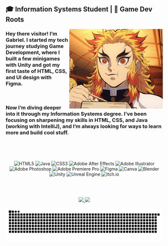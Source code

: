 <div margin="50em">
 <h2>🎓 Information Systems Student | 👾 Game Dev Roots</h2> 
</div>

<img width="300" alt="GIF" align="right" src="https://github.com/Clds07/Clds07/blob/main/Assets%20Git/215479.gif"> 

<h3 align="left">
 Hey there visitor! I’m Gabriel. I started my tech journey studying Game Development, where I built a few minigames with Unity and got my first taste of HTML, CSS, and UI design with Figma.

</br>
</br>
</br>

Now I’m diving deeper into it through my Information Systems degree. I’ve been focusing on sharpening my skills in HTML, CSS, and Java (working with IntelliJ), and I’m always looking for ways to learn more and build cool stuff.
</h3> 

</br>
</br>
</br>

<div align="center">

 ![HTML5](https://img.shields.io/badge/html5-%23E34F26.svg?style=for-the-badge&logo=html5&logoColor=white) ![Java](https://img.shields.io/badge/java-%23ED8B00.svg?style=for-the-badge&logo=openjdk&logoColor=white) ![CSS3](https://img.shields.io/badge/css3-%231572B6.svg?style=for-the-badge&logo=css3&logoColor=white) ![Adobe After Effects](https://img.shields.io/badge/Adobe%20After%20Effects-9999FF.svg?style=for-the-badge&logo=Adobe%20After%20Effects&logoColor=white) ![Adobe Illustrator](https://img.shields.io/badge/adobe%20illustrator-%23FF9A00.svg?style=for-the-badge&logo=adobe%20illustrator&logoColor=white) ![Adobe Photoshop](https://img.shields.io/badge/adobe%20photoshop-%2331A8FF.svg?style=for-the-badge&logo=adobe%20photoshop&logoColor=white) ![Adobe Premiere Pro](https://img.shields.io/badge/Adobe%20Premiere%20Pro-9999FF.svg?style=for-the-badge&logo=Adobe%20Premiere%20Pro&logoColor=white) ![Figma](https://img.shields.io/badge/figma-%23F24E1E.svg?style=for-the-badge&logo=figma&logoColor=white) ![Canva](https://img.shields.io/badge/Canva-%2300C4CC.svg?style=for-the-badge&logo=Canva&logoColor=white) ![Blender](https://img.shields.io/badge/blender-%23F5792A.svg?style=for-the-badge&logo=blender&logoColor=white) ![Unity](https://img.shields.io/badge/unity-%23000000.svg?style=for-the-badge&logo=unity&logoColor=white) ![Unreal Engine](https://img.shields.io/badge/unrealengine-%23313131.svg?style=for-the-badge&logo=unrealengine&logoColor=white) ![Itch.io](https://img.shields.io/badge/Itch-%23FF0B34.svg?style=for-the-badge&logo=Itch.io&logoColor=white)

 </div>

</br>
</br>
</br>

<div margin="20em" align="center">
<a href="https://github.com/Clds07">
<img loading="lazy" height="140em" src="https://github-readme-stats.vercel.app/api/top-langs/?username=Clds07&layout=compact&langs_count=7&theme=codeSTACKr"/>
<img loading="lazy" height="140em" src="https://github-readme-stats.vercel.app/api?username=Clds07&show_icons=true&theme=codeSTACKr&include_all_commits=true&count_private=true"/>
</div>

![snake gif](https://github.com/Clds07/Clds07/blob/output/github-snake-dark.svg)
